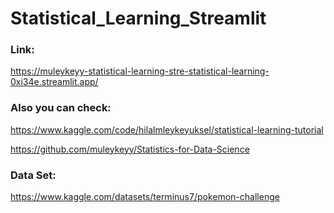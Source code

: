 # Statistical_Learning_Streamlit

### Link: 

https://muleykeyy-statistical-learning-stre-statistical-learning-0xi34e.streamlit.app/

### Also you can check:

https://www.kaggle.com/code/hilalmleykeyuksel/statistical-learning-tutorial

https://github.com/muleykeyy/Statistics-for-Data-Science

### Data Set:

https://www.kaggle.com/datasets/terminus7/pokemon-challenge
